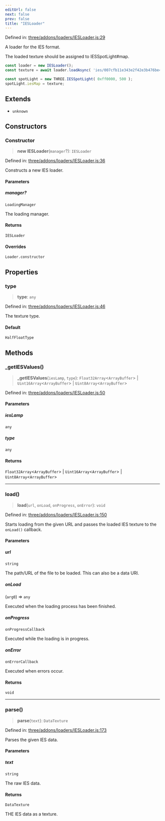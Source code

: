 ```yaml
---
editUrl: false
next: false
prev: false
title: "IESLoader"
---
```


Defined in: [three/addons/loaders/IESLoader.js:29](https://github.com/DefinitelyMaybe/three-i18n/blob/fa57b79433d1c349ffb23a78727299c8d4190136/three/addons/loaders/IESLoader.js#L29)

A loader for the IES format.

The loaded texture should be assigned to IESSpotLight#map.

```js
const loader = new IESLoader();
const texture = await loader.loadAsync( 'ies/007cfb11e343e2f42e3b476be4ab684e.ies' );

const spotLight = new THREE.IESSpotLight( 0xff0000, 500 );
spotLight.iesMap = texture;
```

## Extends

- `unknown`

## Constructors

### Constructor

> **new IESLoader**(`manager`?): `IESLoader`

Defined in: [three/addons/loaders/IESLoader.js:36](https://github.com/DefinitelyMaybe/three-i18n/blob/fa57b79433d1c349ffb23a78727299c8d4190136/three/addons/loaders/IESLoader.js#L36)

Constructs a new IES loader.

#### Parameters

##### manager?

`LoadingManager`

The loading manager.

#### Returns

`IESLoader`

#### Overrides

`Loader.constructor`

## Properties

### type

> **type**: `any`

Defined in: [three/addons/loaders/IESLoader.js:46](https://github.com/DefinitelyMaybe/three-i18n/blob/fa57b79433d1c349ffb23a78727299c8d4190136/three/addons/loaders/IESLoader.js#L46)

The texture type.

#### Default

```ts
HalfFloatType
```

## Methods

### \_getIESValues()

> **\_getIESValues**(`iesLamp`, `type`): `Float32Array`\<`ArrayBuffer`\> \| `Uint16Array`\<`ArrayBuffer`\> \| `Uint8Array`\<`ArrayBuffer`\>

Defined in: [three/addons/loaders/IESLoader.js:50](https://github.com/DefinitelyMaybe/three-i18n/blob/fa57b79433d1c349ffb23a78727299c8d4190136/three/addons/loaders/IESLoader.js#L50)

#### Parameters

##### iesLamp

`any`

##### type

`any`

#### Returns

`Float32Array`\<`ArrayBuffer`\> \| `Uint16Array`\<`ArrayBuffer`\> \| `Uint8Array`\<`ArrayBuffer`\>

***

### load()

> **load**(`url`, `onLoad`, `onProgress`, `onError`): `void`

Defined in: [three/addons/loaders/IESLoader.js:150](https://github.com/DefinitelyMaybe/three-i18n/blob/fa57b79433d1c349ffb23a78727299c8d4190136/three/addons/loaders/IESLoader.js#L150)

Starts loading from the given URL and passes the loaded IES texture
to the `onLoad()` callback.

#### Parameters

##### url

`string`

The path/URL of the file to be loaded. This can also be a data URI.

##### onLoad

(`arg0`) => `any`

Executed when the loading process has been finished.

##### onProgress

`onProgressCallback`

Executed while the loading is in progress.

##### onError

`onErrorCallback`

Executed when errors occur.

#### Returns

`void`

***

### parse()

> **parse**(`text`): `DataTexture`

Defined in: [three/addons/loaders/IESLoader.js:173](https://github.com/DefinitelyMaybe/three-i18n/blob/fa57b79433d1c349ffb23a78727299c8d4190136/three/addons/loaders/IESLoader.js#L173)

Parses the given IES data.

#### Parameters

##### text

`string`

The raw IES data.

#### Returns

`DataTexture`

THE IES data as a texture.
